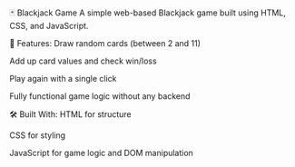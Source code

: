 🃏 Blackjack Game
A simple web-based Blackjack game built using HTML, CSS, and JavaScript.


🎯 Features:
Draw random cards (between 2 and 11)

Add up card values and check win/loss

Play again with a single click

Fully functional game logic without any backend


🛠️ Built With:
HTML for structure

CSS for styling

JavaScript for game logic and DOM manipulation
